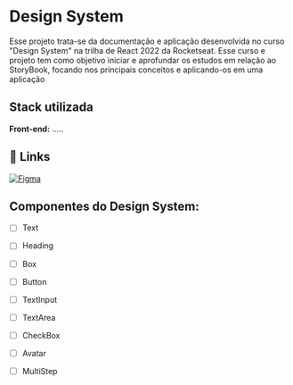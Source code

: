 
# Design System

Esse projeto trata-se da documentação e aplicação desenvolvida no curso "Design System" na trilha de React 2022 da Rocketseat. Esse curso e projeto tem como objetivo iniciar e aprofundar os estudos em relação ao StoryBook, focando nos principais conceitos e aplicando-os em uma aplicação


## Stack utilizada

**Front-end:** .....


## 🔗 Links
[![Figma](https://img.shields.io/badge/Projeto%20-no%20Figma-blue)](https://www.figma.com/file/8d5PDSAsxld5vsldRZc0Z4/Ignite-Call-(Community)?node-id=0%3A1)

## Componentes do Design System:

- [ ]  Text
- [ ]  Heading
- [ ]  Box
- [ ]  Button
- [ ]  TextInput
- [ ]  TextArea
- [ ]  CheckBox
- [ ]  Avatar
- [ ]  MultiStep


